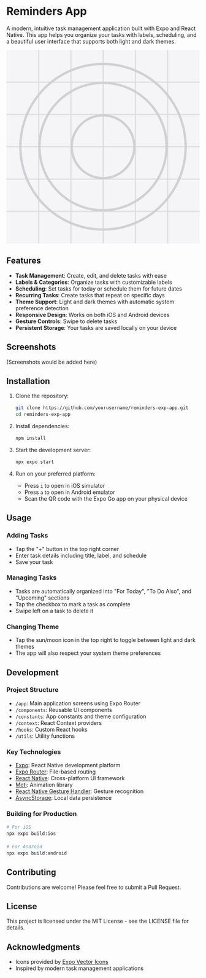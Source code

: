 # Reminders App

A modern, intuitive task management application built with Expo and React Native. This app helps you organize your tasks with labels, scheduling, and a beautiful user interface that supports both light and dark themes.

![Reminders App](assets/images/icon.png)

## Features

- **Task Management**: Create, edit, and delete tasks with ease
- **Labels & Categories**: Organize tasks with customizable labels
- **Scheduling**: Set tasks for today or schedule them for future dates
- **Recurring Tasks**: Create tasks that repeat on specific days
- **Theme Support**: Light and dark themes with automatic system preference detection
- **Responsive Design**: Works on both iOS and Android devices
- **Gesture Controls**: Swipe to delete tasks
- **Persistent Storage**: Your tasks are saved locally on your device

## Screenshots

(Screenshots would be added here)

## Installation

1. Clone the repository:
   ```bash
   git clone https://github.com/yourusername/reminders-exp-app.git
   cd reminders-exp-app
   ```

2. Install dependencies:
   ```bash
   npm install
   ```

3. Start the development server:
   ```bash
   npx expo start
   ```

4. Run on your preferred platform:
   - Press `i` to open in iOS simulator
   - Press `a` to open in Android emulator
   - Scan the QR code with the Expo Go app on your physical device

## Usage

### Adding Tasks
- Tap the "+" button in the top right corner
- Enter task details including title, label, and schedule
- Save your task

### Managing Tasks
- Tasks are automatically organized into "For Today", "To Do Also", and "Upcoming" sections
- Tap the checkbox to mark a task as complete
- Swipe left on a task to delete it

### Changing Theme
- Tap the sun/moon icon in the top right to toggle between light and dark themes
- The app will also respect your system theme preferences

## Development

### Project Structure
- `/app`: Main application screens using Expo Router
- `/components`: Reusable UI components
- `/constants`: App constants and theme configuration
- `/context`: React Context providers
- `/hooks`: Custom React hooks
- `/utils`: Utility functions

### Key Technologies
- [Expo](https://expo.dev/): React Native development platform
- [Expo Router](https://docs.expo.dev/router/introduction/): File-based routing
- [React Native](https://reactnative.dev/): Cross-platform UI framework
- [Moti](https://moti.fyi/): Animation library
- [React Native Gesture Handler](https://docs.swmansion.com/react-native-gesture-handler/): Gesture recognition
- [AsyncStorage](https://react-native-async-storage.github.io/async-storage/): Local data persistence

### Building for Production
```bash
# For iOS
npx expo build:ios

# For Android
npx expo build:android
```

## Contributing

Contributions are welcome! Please feel free to submit a Pull Request.

## License

This project is licensed under the MIT License - see the LICENSE file for details.

## Acknowledgments

- Icons provided by [Expo Vector Icons](https://docs.expo.dev/guides/icons/)
- Inspired by modern task management applications
